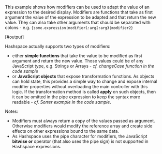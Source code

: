 This example shows how modifiers can be used to adapt the value of an expression to the desired display. Modifiers are functions that take as first argument the value of the expression to be adapted and that return the new value. They can also take other arguments that should be separated with colons - e.g. ```{some.expression|modifier1:arg2:arg3|modifier2}```

[#output]

Hashspace actually supports two types of modifiers:

 - either **simple functions** that take the value to be modified as first argument and return the new value. Those values could be of any JavaScript type, e.g. Strings or Arrays *- cf. changeCase function in the code sample*
 - or **JavaScript objects** that expose transformation functions. As objects can hold state, this provides a simple way to change and expose internal modifier properties without overloading the main controller with this logic. If the transformation method is called **apply** on such objects, then it can be omitted in the pipe expression to keep the syntax more readable *- cf. Sorter example in the code sample*.

Notes:

  - Modifiers must always return a copy of the values passed as argument. Otherwise modifiers would modify the reference array and create side effects on other expressions bound to the same data.
  - As Hashspace uses the pipe character for modifiers, the JavaScript **bitwise or** operator (that also uses the pipe sign) is not supported in Hashspace expressions.
